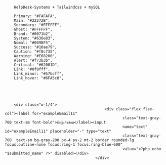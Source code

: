         HelpDesk-Systems + Tailwindcss + mySQL
        
        Primary: "#FAFAFA",
        Main: "#22272B",
        Secondary: "#FFFFFF",
        Ghost: "#FFFFFF",
        Brand: "#0071b2",
        System: "#636e83",
        Nomal: "#009BF5",
        Success: "#10ae79",
        Caution: "#f8c735",
        Warning: "#E68200",
        Alert: "#f73b3b",
        Critical: "#62001D",
        Link: "#0f9fff",
        Link_minor: "#57bcff",
        Link_hover: "#6FA5c8",





        <div class="w-1/4">
                                                <div class="flex flex-col"><label for="exampleEmail11"
                                                        class="text-gray-700 text-sm font-bold">ชื่อผู้แจ้งซ่อม</label><input
                                                        name="text" id="exampleEmail11" placeholder="-" type="text"
                                                        class="text-gray-700  text-sm bg-gray-200 px-4 py-2 mt-2 border rounded-lg focus:outline-none focus:ring-1 focus:ring-blue-600"
                                                        value="<?php echo "$submitted_name" ?>" disabled></div>
                                            </div>